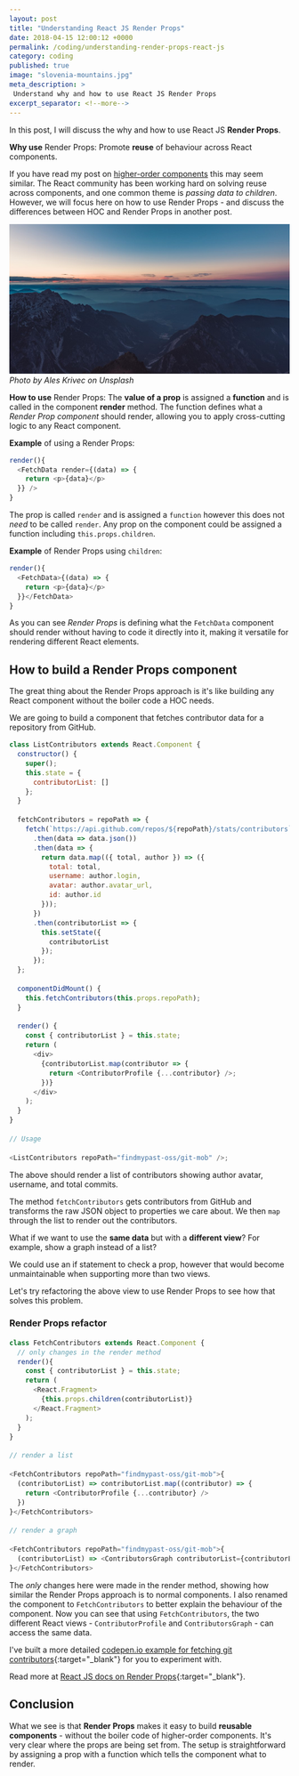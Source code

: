 ```yaml
---
layout: post
title: "Understanding React JS Render Props"
date: 2018-04-15 12:00:12 +0000
permalink: /coding/understanding-render-props-react-js
category: coding
published: true
image: "slovenia-mountains.jpg"
meta_description: >
 Understand why and how to use React JS Render Props
excerpt_separator: <!--more-->
---
```


In this post, I will discuss the why and how to use React JS **Render Props**.

**Why use** Render Props: Promote **reuse** of behaviour across React components.

If you have read my post on [higher-order components](/coding/understanding-higher-order-components) this may seem similar. The React community has been working hard on solving reuse across components, and one common theme is _passing data to children_. However, we will focus here on how to use Render Props - and discuss the differences between HOC and Render Props in another post.

<!--more-->

![Slovenia mountain range](/images/slovenia-mountains.jpg)
_Photo by Ales Krivec on Unsplash_

**How to use** Render Props: The **value of a prop** is assigned a **function** and is called in the component **render** method. The function defines what a _Render Prop component_ should render, allowing you to apply cross-cutting logic to any React component.

**Example** of using a Render Props:

```javascript
render(){
  <FetchData render={(data) => {
    return <p>{data}</p>
  }} />
}
```

The prop is called `render` and is assigned a `function` however this does not _need_ to be called `render`. Any prop on the component could be assigned a function including `this.props.children`.

**Example** of Render Props using `children`:

```javascript
render(){
  <FetchData>{(data) => {
    return <p>{data}</p>
  }}</FetchData>
}
```

As you can see _Render Props_ is defining what the `FetchData` component should render without having to code it directly into it, making it versatile for rendering different React elements.

## How to build a Render Props component

The great thing about the Render Props approach is it's like building any React component without the boiler code a HOC needs.

We are going to build a component that fetches contributor data for a repository from GitHub.

```javascript
class ListContributors extends React.Component {
  constructor() {
    super();
    this.state = {
      contributorList: []
    };
  }

  fetchContributors = repoPath => {
    fetch(`https://api.github.com/repos/${repoPath}/stats/contributors`)
      .then(data => data.json())
      .then(data => {
        return data.map(({ total, author }) => ({
          total: total,
          username: author.login,
          avatar: author.avatar_url,
          id: author.id
        }));
      })
      .then(contributorList => {
        this.setState({
          contributorList
        });
      });
  };

  componentDidMount() {
    this.fetchContributors(this.props.repoPath);
  }

  render() {
    const { contributorList } = this.state;
    return (
      <div>
        {contributorList.map(contributor => {
          return <ContributorProfile {...contributor} />;
        })}
      </div>
    );
  }
}

// Usage

<ListContributors repoPath="findmypast-oss/git-mob" />;
```

The above should render a list of contributors showing author avatar, username, and total commits.

The method `fetchContributors` gets contributors from GitHub and transforms the raw JSON object to properties we care about. We then `map` through the list to render out the contributors.

What if we want to use the **same data** but with a **different view**? For example, show a graph instead of a list?

We could use an if statement to check a prop, however that would become unmaintainable when supporting more than two views.

Let's try refactoring the above view to use Render Props to see how that solves this problem.

### Render Props refactor

```javascript
class FetchContributors extends React.Component {
  // only changes in the render method
  render(){
    const { contributorList } = this.state;
    return (
      <React.Fragment>
        {this.props.children(contributorList)}
      </React.Fragment>
    );
  }
}

// render a list

<FetchContributors repoPath="findmypast-oss/git-mob">{
  (contributorList) => contributorList.map((contributor) => {
    return <ContributorProfile {...contributor} />
  })
}</FetchContributors>

// render a graph

<FetchContributors repoPath="findmypast-oss/git-mob">{
  (contributorList) => <ContributorsGraph contributorList={contributorList} />
}</FetchContributors>
```

The _only_ changes here were made in the render method, showing how similar the Render Props approach is to normal components. I also renamed the component to `FetchContributors` to better explain the behaviour of the component. Now you can see that using `FetchContributors`, the two different React views - `ContributorProfile` and `ContributorsGraph` - can access the same data.

I've built a more detailed [codepen.io example for fetching git contributors](https://codepen.io/rkotze/pen/oqqopQ){:target="\_blank"} for you to experiment with.

Read more at [React JS docs on Render Props](https://reactjs.org/docs/render-props.html){:target="\_blank"}.

## Conclusion

What we see is that **Render Props** makes it easy to build **reusable components** - without the boiler code of higher-order components. It's very clear where the props are being set from. The setup is straightforward by assigning a prop with a function which tells the component what to render.
